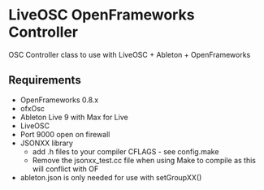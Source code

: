 LiveOSC OpenFrameworks Controller
=================================

OSC Controller class to use with LiveOSC + Ableton + OpenFrameworks

Requirements
------------

* OpenFrameworks 0.8.x
* ofxOsc
* Ableton Live 9 with Max for Live
* LiveOSC
* Port 9000 open on firewall
* JSONXX library 
	* add .h files to your compiler CFLAGS - see config.make
	* Remove the jsonxx_test.cc file when using Make to compile as this will conflict with OF
* ableton.json is only needed for use with setGroupXX()